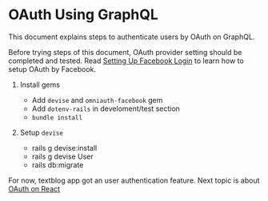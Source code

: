 # OAuth Using GraphQL

This document explains steps to authenticate users by OAuth on GraphQL.

Before trying steps of this document, OAuth provider setting should be completed and tested.
Read [Setting Up Facebook Login](./SettingUpFacebookLogin.md) to learn how to setup
OAuth by Facebook.


1. Install gems

    - Add `devise` and `omniauth-facebook` gem
    - Add `dotenv-rails` in develoment/test section
    - `bundle install`

2. Setup `devise`

    - rails g devise:install
    - rails g devise User
    - rails db:migrate

    
For now, textblog app got an user authentication feature. Next topic is
about [OAuth on React](./OAuthOnReact.md)
